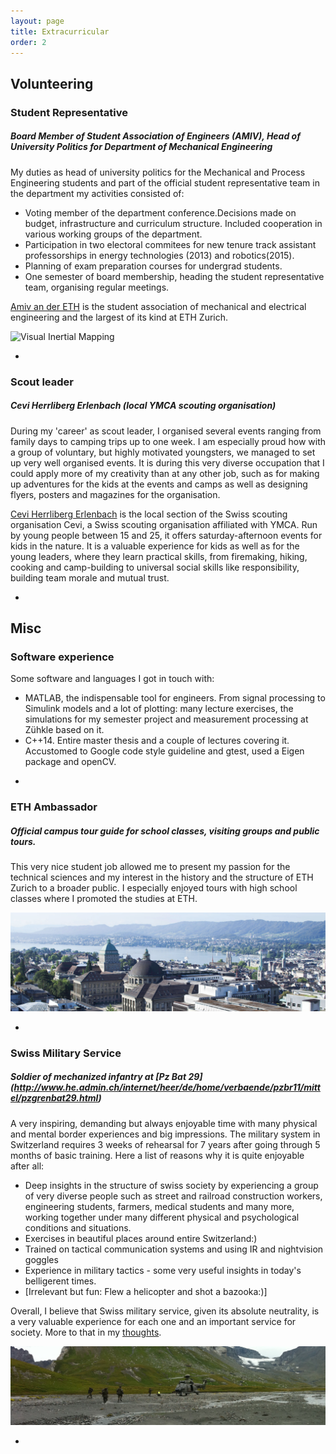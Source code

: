 ```yaml
---
layout: page
title: Extracurricular
order: 2
---
```


## Volunteering
### Student Representative
##### Board Member of Student Association of Engineers (AMIV), Head of University Politics for Department of Mechanical Engineering
My duties as head of university politics for the Mechanical and Process Engineering students and part of the official student representative team in the department my activities consisted of:

* Voting member of the department conference.Decisions made on budget, infrastructure and curriculum structure. Included cooperation in various working groups of the department.
* Participation in two electoral commitees for new tenure track assistant professorships in energy technologies (2013) and robotics(2015).
* Planning of exam preparation courses for undergrad students.
* One semester of board membership, heading the student representative team, organising regular meetings.

[Amiv an der ETH](http://www.amiv.ch/) is the student association of mechanical and electrical engineering and the largest of its kind at ETH Zurich.

![Visual Inertial Mapping](/assets/volunteeing_ETH.png)

-


### Scout leader
##### Cevi Herrliberg Erlenbach (local YMCA scouting organisation)
During my 'career' as scout leader, I organised several events ranging from family days to camping trips up to one week.
I am especially proud how with a group of voluntary, but highly motivated youngsters, we managed to set up very well organised events.
It is during this very diverse occupation that I could apply more of my creativity than at any other job, such as for making up adventures for the kids at the events and camps as well as designing flyers, posters and magazines for the organisation.

[Cevi Herrliberg Erlenbach](http://www.cevihe.ch) is the local section of the Swiss scouting organisation Cevi, a Swiss scouting organisation affiliated with YMCA. Run by young people between 15 and 25, it offers saturday-afternoon events for kids in the nature.
It is a valuable experience for kids as well as for the young leaders, where they learn practical skills, from firemaking, hiking, cooking and camp-building to universal social skills like responsibility, building team morale and mutual trust.

-

## Misc
### Software experience
Some software and languages I got in touch with:

* MATLAB, the indispensable tool for engineers. From signal processing to Simulink models and a lot of plotting: many lecture exercises, the simulations for my semester project and measurement processing at Zühkle based on it.
* C++14. Entire master thesis and a couple of lectures covering it. Accustomed to Google code style guideline and gtest, used a Eigen package and openCV.

-

### ETH Ambassador
##### Official campus tour guide for school classes, visiting groups and public tours.
This very nice student job allowed me to present my passion for the technical sciences and my interest in the history and the structure of ETH Zurich to a broader public. I especially enjoyed tours with high school classes where I promoted the studies at ETH.

![Alma Mater](/assets/ETH.png)

-

### Swiss Military Service
##### Soldier of mechanized infantry at [Pz Bat 29] (http://www.he.admin.ch/internet/heer/de/home/verbaende/pzbr11/mittel/pzgrenbat29.html)

A very inspiring, demanding but always enjoyable time with many physical and mental border experiences and big impressions. The military system in Switzerland requires 3 weeks of rehearsal for 7 years after going through 5 months of basic training. Here a list of reasons why it is quite enjoyable after all:

* Deep insights in the structure of swiss society by experiencing a group of very diverse people such as street and railroad construction workers, engineering students, farmers, medical students and many more, working together under many different physical and psychological conditions and situations.
* Exercises in beautiful places around entire Switzerland:)
* Trained on tactical communication systems and using IR and nightvision goggles
* Experience in military tactics - some very useful insights in today's belligerent times.
* [Irrelevant but fun: Flew a helicopter and shot a bazooka:)]

Overall, I believe that Swiss military service, given its absolute neutrality, is a very valuable experience for each one and an important service for society. More to that in my [thoughts](/thoughts).

![Airlift](/assets/SuperPuma.jpg)

+
